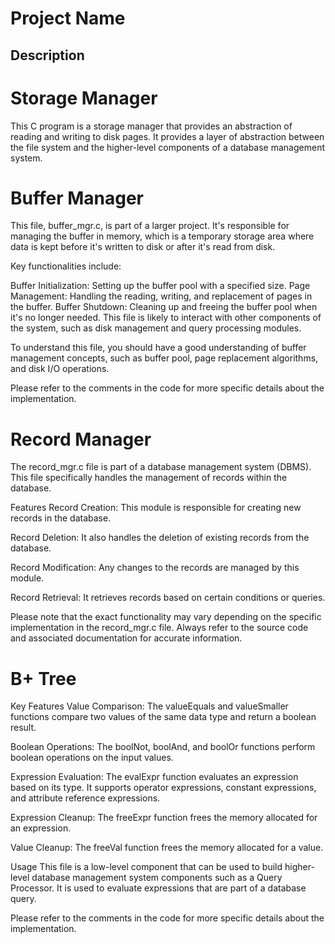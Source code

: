 # Project Name

## Description

# Storage Manager
This C program is a storage manager that provides an abstraction of reading and writing to disk pages. It provides a layer of abstraction between the file system and the higher-level components of a database management system.

# Buffer Manager
This file, buffer_mgr.c, is part of a larger project. It's responsible for managing the buffer in memory, which is a temporary storage area where data is kept before it's written to disk or after it's read from disk.

Key functionalities include:

Buffer Initialization: Setting up the buffer pool with a specified size.
Page Management: Handling the reading, writing, and replacement of pages in the buffer.
Buffer Shutdown: Cleaning up and freeing the buffer pool when it's no longer needed.
This file is likely to interact with other components of the system, such as disk management and query processing modules.

To understand this file, you should have a good understanding of buffer management concepts, such as buffer pool, page replacement algorithms, and disk I/O operations.

Please refer to the comments in the code for more specific details about the implementation.

# Record Manager
The record_mgr.c file is part of a database management system (DBMS). This file specifically handles the management of records within the database.

Features
Record Creation: This module is responsible for creating new records in the database.

Record Deletion: It also handles the deletion of existing records from the database.

Record Modification: Any changes to the records are managed by this module.

Record Retrieval: It retrieves records based on certain conditions or queries.

Please note that the exact functionality may vary depending on the specific implementation in the record_mgr.c file. Always refer to the source code and associated documentation for accurate information.

# B+ Tree
Key Features
Value Comparison: The valueEquals and valueSmaller functions compare two values of the same data type and return a boolean result.

Boolean Operations: The boolNot, boolAnd, and boolOr functions perform boolean operations on the input values.

Expression Evaluation: The evalExpr function evaluates an expression based on its type. It supports operator expressions, constant expressions, and attribute reference expressions.

Expression Cleanup: The freeExpr function frees the memory allocated for an expression.

Value Cleanup: The freeVal function frees the memory allocated for a value.

Usage
This file is a low-level component that can be used to build higher-level database management system components such as a Query Processor. It is used to evaluate expressions that are part of a database query.

Please refer to the comments in the code for more specific details about the implementation.